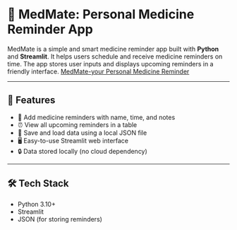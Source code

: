 # 💊 MedMate: Personal Medicine Reminder App

MedMate is a simple and smart medicine reminder app built with **Python** and **Streamlit**. It helps users schedule and receive medicine reminders on time. The app stores user inputs and displays upcoming reminders in a friendly interface.
[MedMate-your Personal Medicine Reminder](https://medmate-afkuannp4bbapnxnhbcs3w.streamlit.app/)

---

## 🚀 Features

- 📅 Add medicine reminders with name, time, and notes  
- ⏰ View all upcoming reminders in a table  
- 💾 Save and load data using a local JSON file  
- 🖥️ Easy-to-use Streamlit web interface  
- 🔒 Data stored locally (no cloud dependency)

---

## 🛠️ Tech Stack

- Python 3.10+
- Streamlit
- JSON (for storing reminders)


